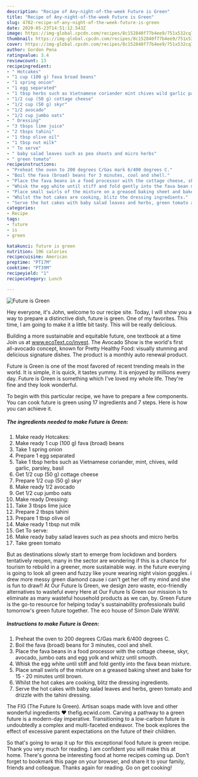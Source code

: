 ```yaml
---
description: "Recipe of Any-night-of-the-week Future is Green"
title: "Recipe of Any-night-of-the-week Future is Green"
slug: 4702-recipe-of-any-night-of-the-week-future-is-green
date: 2020-05-23T14:51:12.543Z
image: https://img-global.cpcdn.com/recipes/8c152840f77b4ee9/751x532cq70/future-is-green-recipe-main-photo.jpg
thumbnail: https://img-global.cpcdn.com/recipes/8c152840f77b4ee9/751x532cq70/future-is-green-recipe-main-photo.jpg
cover: https://img-global.cpcdn.com/recipes/8c152840f77b4ee9/751x532cq70/future-is-green-recipe-main-photo.jpg
author: Gordon Pena
ratingvalue: 3.4
reviewcount: 13
recipeingredient:
- " Hotcakes"
- "1 cup (100 g) fava broad beans"
- "1 spring onion"
- "1 egg separated"
- "1 tbsp herbs such as Vietnamese coriander mint chives wild garlic parsley basil"
- "1/2 cup (50 g) cottage cheese"
- "1/2 cup (50 g) skyr"
- "1/2 avocado"
- "1/2 cup jumbo oats"
- " Dressing"
- "3 tbsps lime juice"
- "2 tbsps tahini"
- "1 tbsp olive oil"
- "1 tbsp nut milk"
- " To serve"
- " baby salad leaves such as pea shoots and micro herbs"
- " green tomato"
recipeinstructions:
- "Preheat the oven to 200 degrees C/Gas mark 6/400 degrees C."
- "Boil the fava (broad) beans for 3 minutes, cool and shell."
- "Place the fava beans in a food processor with the cottage cheese, skyr, avocado, jumbo oats and egg yolk and whizz until smooth."
- "Whisk the egg white until stiff and fold gently into the fava bean mixture."
- "Place small swirls of the mixture on a greased baking sheet and bake for 15 - 20 minutes until brown."
- "Whilst the hot cakes are cooking, blitz the dressing ingredients."
- "Serve the hot cakes with baby salad leaves and herbs, green tomato and drizzle with the tahini dressing."
categories:
- Recipe
tags:
- future
- is
- green

katakunci: future is green 
nutrition: 196 calories
recipecuisine: American
preptime: "PT17M"
cooktime: "PT39M"
recipeyield: "1"
recipecategory: Lunch

---
```



![Future is Green](https://img-global.cpcdn.com/recipes/8c152840f77b4ee9/751x532cq70/future-is-green-recipe-main-photo.jpg)

Hey everyone, it's John, welcome to our recipe site. Today, I will show you a way to prepare a distinctive dish, future is green. One of my favorites. This time, I am going to make it a little bit tasty. This will be really delicious.

Building a more sustainable and equitable future, one textbook at a time Join us at www.ecoText.co/invest. The Avocado Show is the world&#39;s first all-avocado concept, known for Pretty Healthy Food: visually stunning and delicious signature dishes. The product is a monthly auto renewal product.

Future is Green is one of the most favored of recent trending meals in the world. It is simple, it is quick, it tastes yummy. It is enjoyed by millions every day. Future is Green is something which I've loved my whole life. They're fine and they look wonderful.


To begin with this particular recipe, we have to prepare a few components. You can cook future is green using 17 ingredients and 7 steps. Here is how you can achieve it.

<!--inarticleads1-->

##### The ingredients needed to make Future is Green:

1. Make ready  Hotcakes:
1. Make ready 1 cup (100 g) fava (broad) beans
1. Take 1 spring onion
1. Prepare 1 egg separated
1. Take 1 tbsp herbs such as Vietnamese coriander, mint, chives, wild garlic, parsley, basil
1. Get 1/2 cup (50 g) cottage cheese
1. Prepare 1/2 cup (50 g) skyr
1. Make ready 1/2 avocado
1. Get 1/2 cup jumbo oats
1. Make ready  Dressing:
1. Take 3 tbsps lime juice
1. Prepare 2 tbsps tahini
1. Prepare 1 tbsp olive oil
1. Make ready 1 tbsp nut milk
1. Get  To serve:
1. Make ready  baby salad leaves such as pea shoots and micro herbs
1. Take  green tomato


But as destinations slowly start to emerge from lockdown and borders tentatively reopen, many in the sector are wondering if this is a chance for tourism to rebuild in a greener, more sustainable way. in the future everying is going to look all green and fuzzy like youre wearing night vision goggles. i drew more messy green diamond cause i can&#39;t get her off my mind and she is fun to draw!! At Our Future Is Green, we design zero waste, eco-friendly alternatives to wasteful every Here at Our Future Is Green our mission is to eliminate as many wasteful household products as we can, by. Green Future is the go-to resource for helping today&#39;s sustainability professionals build tomorrow&#39;s green future together. The eco house of Simon Dale WWW. 

<!--inarticleads2-->

##### Instructions to make Future is Green:

1. Preheat the oven to 200 degrees C/Gas mark 6/400 degrees C.
1. Boil the fava (broad) beans for 3 minutes, cool and shell.
1. Place the fava beans in a food processor with the cottage cheese, skyr, avocado, jumbo oats and egg yolk and whizz until smooth.
1. Whisk the egg white until stiff and fold gently into the fava bean mixture.
1. Place small swirls of the mixture on a greased baking sheet and bake for 15 - 20 minutes until brown.
1. Whilst the hot cakes are cooking, blitz the dressing ingredients.
1. Serve the hot cakes with baby salad leaves and herbs, green tomato and drizzle with the tahini dressing.


The FIG (The Future Is Green). Artisan soaps made with love and other wonderful ingredients ❤️ thefig.ecwid.com. Carving a pathway to a green future is a modern-day imperative. Transitioning to a low-carbon future is undoubtedly a complex and multi-faceted endeavor. The book explores the effect of excessive parent expectations on the future of their children. 

So that's going to wrap it up for this exceptional food future is green recipe. Thank you very much for reading. I am confident you will make this at home. There's gonna be interesting food at home recipes coming up. Don't forget to bookmark this page on your browser, and share it to your family, friends and colleague. Thanks again for reading. Go on get cooking!
